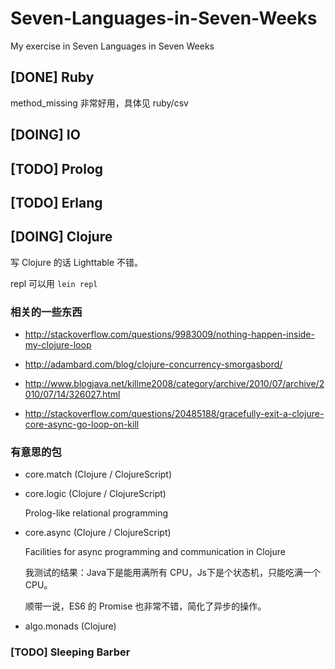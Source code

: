 # Seven-Languages-in-Seven-Weeks

My exercise in Seven Languages in Seven Weeks

## [DONE] Ruby

method_missing 非常好用，具体见 ruby/csv

## [DOING] IO

## [TODO] Prolog

## [TODO] Erlang

## [DOING] Clojure

写 Clojure 的话 Lighttable 不错。

repl 可以用 `lein repl`

### 相关的一些东西

- http://stackoverflow.com/questions/9983009/nothing-happen-inside-my-clojure-loop

- http://adambard.com/blog/clojure-concurrency-smorgasbord/

- http://www.blogjava.net/killme2008/category/archive/2010/07/archive/2010/07/14/326027.html

- http://stackoverflow.com/questions/20485188/gracefully-exit-a-clojure-core-async-go-loop-on-kill

### 有意思的包

- core.match (Clojure / ClojureScript)

- core.logic (Clojure / ClojureScript)

  Prolog-like relational programming

- core.async (Clojure / ClojureScript)

  Facilities for async programming and communication in Clojure

  我测试的结果：Java下是能用满所有 CPU，Js下是个状态机，只能吃满一个 CPU。

  顺带一说，ES6 的 Promise 也非常不错，简化了异步的操作。

- algo.monads (Clojure)

### [TODO] Sleeping Barber

